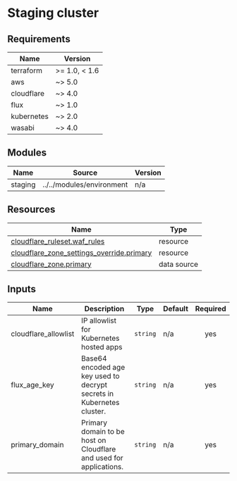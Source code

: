 # Staging cluster

<!-- BEGIN-TF-DOCS -->

## Requirements

| Name | Version |
|------|---------|
| terraform | >= 1.0, < 1.6 |
| aws | ~> 5.0 |
| cloudflare | ~> 4.0 |
| flux | ~> 1.0 |
| kubernetes | ~> 2.0 |
| wasabi | ~> 4.0 |

## Modules

| Name | Source | Version |
|------|--------|---------|
| staging | ../../modules/environment | n/a |

## Resources

| Name | Type |
|------|------|
| [cloudflare_ruleset.waf_rules](https://registry.terraform.io/providers/cloudflare/cloudflare/latest/docs/resources/ruleset) | resource |
| [cloudflare_zone_settings_override.primary](https://registry.terraform.io/providers/cloudflare/cloudflare/latest/docs/resources/zone_settings_override) | resource |
| [cloudflare_zone.primary](https://registry.terraform.io/providers/cloudflare/cloudflare/latest/docs/data-sources/zone) | data source |

## Inputs

| Name | Description | Type | Default | Required |
|------|-------------|------|---------|:--------:|
| cloudflare\_allowlist | IP allowlist for Kubernetes hosted apps | `string` | n/a | yes |
| flux\_age\_key | Base64 encoded age key used to decrypt secrets in Kubernetes cluster. | `string` | n/a | yes |
| primary\_domain | Primary domain to be host on Cloudflare and used for applications. | `string` | n/a | yes |

<!-- END-TF-DOCS ---->

